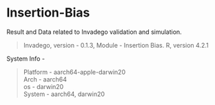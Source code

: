 # Insertion-Bias

Result and Data related to Invadego validation and simulation.

> Invadego, version - 0.1.3,
> Module - Insertion Bias.
> R, version 4.2.1


System Info -  
> Platform -  aarch64-apple-darwin20      
> Arch - aarch64                      
> os  - darwin20                  
> System -  aarch64, darwin20
